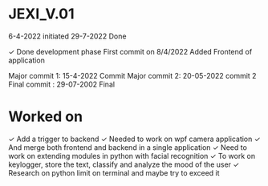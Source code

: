 # JEXI_V.01
6-4-2022 initiated
29-7-2022 Done

✓ Done development phase 
First commit on 8/4/2022 Added Frontend of application


Major commit 1: 15-4-2022 Commit 
Major commit 2: 20-05-2022 commit 2
Final commit  : 29-07-2002 Final

# Worked on 
✓ Add a trigger to backend 
✓ Needed to work on wpf camera application 
✓ And merge both frontend and backend in a single application 
✓ Need to work on extending modules in python with facial recognition 
✓ To work on keylogger, store the text, classify and analyze the mood of the user
✓ Research on python limit on terminal and maybe try to exceed it 

